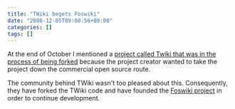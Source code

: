```yaml
---
title: "TWiki begets Foswiki"
date: "2008-12-05T09:00:56+00:00"
categories: []
tags: []
---
```


At the end of October I mentioned a <a href="http://techteapot.com/when-open-source-goes-wrong/">project called Twiki that was in the process of being forked</a> because the project creator wanted to take the project down the commercial open source route.

The community behind TWiki wasn't too pleased about this. Consequently, they have forked the TWiki code and have founded the <a href="http://foswiki.org/Home/WebHome">Foswiki project</a> in order to continue development.
